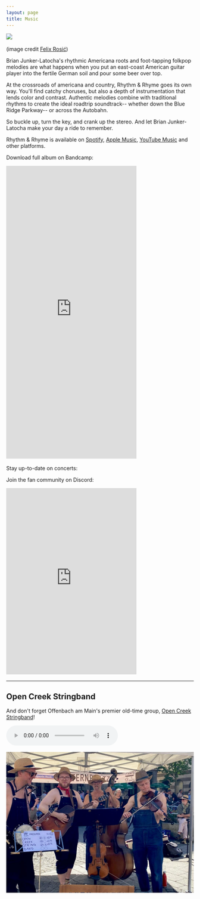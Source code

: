 ```yaml
---
layout: page
title: Music
---
```



<img src="/assets/images/brian_bar.jpg" width="500">    
<p class=center_please>(image credit <a href="https://www.felixrosic.de/">Felix Rosić</a>)</p>


Brian Junker-Latocha's rhythmic Americana roots and foot-tapping folkpop melodies are what happens when you put an east-coast American guitar player into the fertile German soil and pour some beer over top.


At the crossroads of americana and country, Rhythm & Rhyme goes its own way. You'll find catchy choruses, but also a depth of instrumentation that lends color and contrast. Authentic melodies combine with traditional rhythms to create the ideal roadtrip soundtrack-- whether down the Blue Ridge Parkway-- or across the Autobahn.

So buckle up, turn the key, and crank up the stereo. And let Brian Junker-Latocha make your day a ride to remember.

Rhythm & Rhyme is available on [Spotify](https://open.spotify.com/album/5lTDHgvhszQk1KZLF48hSP?go=1), [Apple Music](https://music.apple.com/de/album/1754531005?app=music&at=1l3vpUI&ct=LFV_461b5992e5bf463057377415fcd13ff2&itscg=30440&itsct=catchall_p2&lId=210847341&cId=none&sr=2&src=Linkfire&ls=1), [YouTube Music](https://music.youtube.com/playlist?list=OLAK5uy_l8I6z1pR2R1gj2T8LLZxcXrCpQcQ83__4&src=Linkfire&lId=f520af63-037f-4e11-9254-befa119a59b8&cId=d3d58fd7-4c47-11e6-9fd0-066c3e7a8751&_gl=1%2A1sf3px9%2A_gcl_au%2AMTQwNDA1MTU2Mi4xNzM1NTkzODY2) and other platforms.

Download full album on Bandcamp:
<iframe style="border: 0; width: 350px; height: 786px;" src="https://bandcamp.com/EmbeddedPlayer/album=3548382591/size=large/bgcol=ffffff/linkcol=e99708/transparent=true/" seamless><a href="https://brianjunkerlatocha.bandcamp.com/album/rhythm-rhyme">Rhythm &amp; Rhyme by Brian Junker-Latocha</a></iframe>

Stay up-to-date on concerts:
 <script charset="utf-8" src="https://widgetv3.bandsintown.com/main.min.js"></script> <a class="bit-widget-initializer"      data-artist-name="id_15569458"      data-events-to-display=""   data-background-color="rgba(255,255,255,1)"   data-separator-color="rgba(221,221,221,1)"   data-text-color="rgba(66,66,66,1)"   data-font="Helvetica"   data-auto-style="true"      data-button-label-capitalization="uppercase"   data-header-capitalization="uppercase"   data-location-capitalization="uppercase"   data-venue-capitalization="uppercase"   data-display-local-dates="true"   data-local-dates-position="tab"   data-display-past-dates="true"   data-display-details="false"   data-display-lineup="false"   data-display-start-time="false"   data-social-share-icon="false"   data-display-limit="all"      data-date-format="MMM. D, YYYY"   data-date-orientation="horizontal"   data-date-border-color="#4A4A4A"   data-date-border-width="1px"   data-date-capitalization="capitalize"   data-date-border-radius="10px"      data-event-ticket-cta-size="medium"   data-event-custom-ticket-text=""   data-event-ticket-text="TICKETS"   data-event-ticket-icon="false"   data-event-ticket-cta-text-color="rgba(255,255,255,1)"   data-event-ticket-cta-bg-color="rgba(74,74,74,1)"   data-event-ticket-cta-border-color="rgba(74,74,74,1)"   data-event-ticket-cta-border-width="0px"   data-event-ticket-cta-border-radius="2px"      data-sold-out-button-text-color="rgba(255,255,255,1)"   data-sold-out-button-background-color="rgba(74,74,74,1)"   data-sold-out-button-border-color="rgba(74,74,74,1)"   data-sold-out-button-clickable="true"      data-event-rsvp-position="hidden"   data-event-rsvp-cta-size="medium"   data-event-rsvp-only-show-icon="false"   data-event-rsvp-text="RSVP"   data-event-rsvp-icon="false"   data-event-rsvp-cta-text-color="rgba(74,74,74,1)"   data-event-rsvp-cta-bg-color="rgba(255,255,255,1)"   data-event-rsvp-cta-border-color="rgba(74,74,74,1)"   data-event-rsvp-cta-border-width="1px"   data-event-rsvp-cta-border-radius="2px"      data-follow-section-position="hidden"   data-follow-section-alignment="center"   data-follow-section-header-text="Get updates on new shows, new music, and more"   data-follow-section-cta-size="medium"   data-follow-section-cta-text="FOLLOW"   data-follow-section-cta-icon="false"   data-follow-section-cta-text-color="rgba(255,255,255,1)"   data-follow-section-cta-bg-color="rgba(74,74,74,1)"   data-follow-section-cta-border-color="rgba(74,74,74,1)"   data-follow-section-cta-border-width="0px"   data-follow-section-cta-border-radius="2px"      data-play-my-city-position="hidden"   data-play-my-city-alignment="center"   data-play-my-city-header-text="Don’t see a show near you?"   data-play-my-city-cta-size="medium"   data-play-my-city-cta-text="REQUEST A SHOW"   data-play-my-city-cta-icon="false"   data-play-my-city-cta-text-color="rgba(255,255,255,1)"   data-play-my-city-cta-bg-color="rgba(74,74,74,1)"   data-play-my-city-cta-border-color="rgba(74,74,74,1)"   data-play-my-city-cta-border-width="0px"   data-play-my-city-cta-border-radius="2px"      data-optin-font=""   data-optin-text-color=""   data-optin-bg-color=""   data-optin-cta-text-color=""   data-optin-cta-bg-color=""   data-optin-cta-border-width=""   data-optin-cta-border-radius=""   data-optin-cta-border-color=""      data-language="en"   data-layout-breakpoint="900"   data-app-id=""   data-affil-code=""   data-bit-logo-position="bottomRight"   data-bit-logo-color="rgba(66,66,66,1)"      ></a>
Join the fan community on Discord:
<iframe src="https://discordapp.com/widget?id=1322496606381277227&theme=dark" width="350" height="500" allowtransparency="true" frameborder="0" sandbox="allow-popups allow-popups-to-escape-sandbox allow-same-origin allow-scripts"></iframe>
<hr/>

## Open Creek Stringband

And don't forget Offenbach am Main's premier old-time group, [Open Creek Stringband](https://opencreekstringband.com)!

<audio src="assets\audio\idontlovenobody.mp3" controls></audio> 

![](assets/images/latzfunstramu.jpeg)